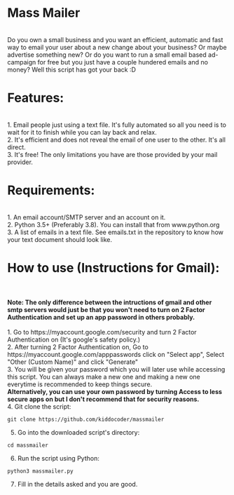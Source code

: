 <h1>Mass Mailer</h1><br>
Do you own a small business and you want an efficient, automatic and fast way to email your user about a new change about your business? Or maybe advertise something new?
Or do you want to run a small email based ad-campaign for free but you just have a couple hundered emails and no money?
Well this script has got your back :D
<br>
<h1>Features:</h1><br>
1. Email people just using a text file. It's fully automated so all you need is to wait for it to finish while you can lay back and relax.<br>
2. It's efficient and does not reveal the email of one user to the other. It's all direct.<br>
3. It's free! The only limitations you have are those provided by your mail provider.<br>

<h1>Requirements:</h1><br>
1. An email account/SMTP server and an account on it.<br>
2. Python 3.5+ (Preferably 3.8). You can install that from www.python.org<br>
3. A list of emails in a text file. See emails.txt in the repository to know how your text document should look like.<br>

<h1>How to use (Instructions for Gmail):</h1><br>
<br>
<b>Note: The only difference between the intructions of gmail and other smtp servers would just be that you won't need to turn on 2 Factor Authentication and set up an app password in others probably.</b><br><br>
1. Go to https://myaccount.google.com/security and turn 2 Factor Authentication on (It's google's safety policy.)<br>
2. After turning 2 Factor Authentication on, Go to https://myaccount.google.com/apppasswords click on "Select app", Select "Other (Custom Name)" and click "Generate"<br>
3. You will be given your password which you will later use while accessing this script. You can always make a new one and making a new one everytime is recommended to keep things secure.<br>
<b>Alternatively, you can use your own password by turning Access to less secure apps on but I don't recommend that for security reasons.</b><br>
4. Git clone the script:<br>




```
git clone https://github.com/kiddocoder/massmailer
```




5. Go into the downloaded script's directory:




```
cd massmailer
```




6. Run the script using Python:




```
python3 massmailer.py
```





7. Fill in the details asked and you are good.<br>





